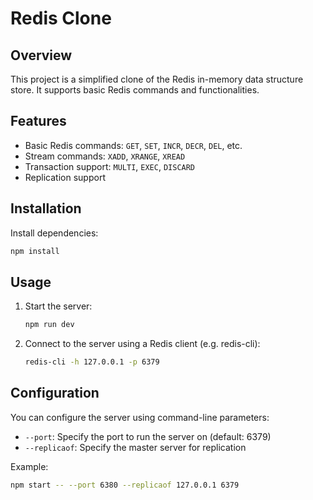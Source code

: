 # Redis Clone

## Overview

This project is a simplified clone of the Redis in-memory data structure store. It supports basic Redis commands and
functionalities.

## Features

- Basic Redis commands: `GET`, `SET`, `INCR`, `DECR`, `DEL`, etc.
- Stream commands: `XADD`, `XRANGE`, `XREAD`
- Transaction support: `MULTI`, `EXEC`, `DISCARD`
- Replication support

## Installation

Install dependencies:

```sh
npm install
```

## Usage

1. Start the server:
    ```sh
    npm run dev
    ```

2. Connect to the server using a Redis client (e.g. redis-cli):
    ```sh
    redis-cli -h 127.0.0.1 -p 6379
    ```

## Configuration

You can configure the server using command-line parameters:

- `--port`: Specify the port to run the server on (default: 6379)
- `--replicaof`: Specify the master server for replication

Example:

```sh
npm start -- --port 6380 --replicaof 127.0.0.1 6379